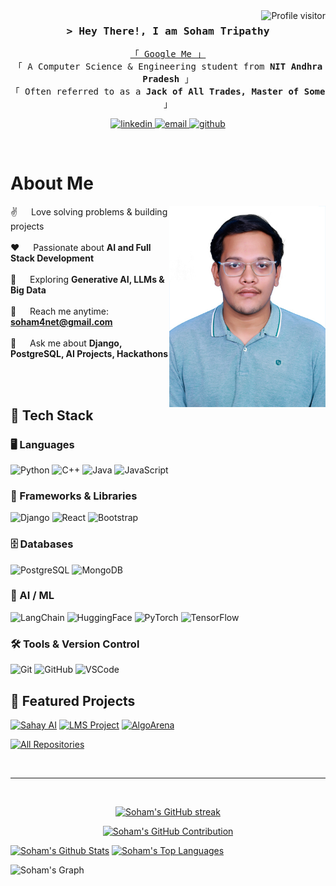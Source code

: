 <!--
<h2 align="center">
  Welcome to Soham's World!
  <img align="right" alt="Soham Tripathy" width="400" src="https://github.com/SohamTripathy1.png">
</h2>
-->

<a href="https://komarev.com/ghpvc/?username=SOHAM-3T">
  <img align="right" src="https://komarev.com/ghpvc/?username=SOHAM-3T&label=Visitors&color=0e75b6&style=flat" alt="Profile visitor" />
</a>

<!-- Intro -->
<h3 align="center">
        <samp>&gt; Hey There!, I am
                <b>Soham Tripathy</b>
        </samp>
</h3>

<p align="center"> 
  <samp>
    <a href="https://www.google.com/search?q=Soham+Tripathy">「 Google Me 」</a>
    <br>
    「 A Computer Science & Engineering student from <b>NIT Andhra Pradesh</b> 」
    <br>
    「 Often referred to as a <b>Jack of All Trades, Master of Some</b> 」
  </samp>
</p>

<p align="center">
 <a href="https://linkedin.com/in/sohamtripathy" target="_blank">
  <img src="https://img.shields.io/badge/LinkedIn-0077B5?style=for-the-badge&logo=linkedin&logoColor=white" alt="linkedin"/>
 </a>
 <a href="mailto:soham4net@gmail.com" target="_blank">
  <img src="https://img.shields.io/badge/Email-D14836?style=for-the-badge&logo=gmail&logoColor=white" alt="email"/>
 </a>
 <a href="https://github.com/SOHAM-3T" target="_blank">
  <img src="https://img.shields.io/badge/GitHub-100000?style=for-the-badge&logo=github&logoColor=white" alt="github" />
 </a> 
</p>
<br />

<!-- About Section -->
# About Me
 
<p>
 <img align="right" width="250" src="profile.jpg" alt="Soham's Profile Photo" />
  
 ✌️ &emsp; Love solving problems & building projects <br/><br/>
 ❤️ &emsp; Passionate about <b>AI and Full Stack Development</b> <br/><br/>
 🚀 &emsp; Exploring <b>Generative AI, LLMs & Big Data</b> <br/><br/>
 📧 &emsp; Reach me anytime: <b>soham4net@gmail.com</b> <br/><br/>
 💬 &emsp; Ask me about <b>Django, PostgreSQL, AI Projects, Hackathons</b>
</p>


<br/><br/>

## 🚀 Tech Stack  

### 🖥️ Languages  
![Python](https://img.shields.io/badge/Python-3776AB?style=for-the-badge&logo=python&logoColor=white) 
![C++](https://img.shields.io/badge/C%2B%2B-00599C?style=for-the-badge&logo=cplusplus&logoColor=white) 
![Java](https://img.shields.io/badge/Java-ED8B00?style=for-the-badge&logo=openjdk&logoColor=white) 
![JavaScript](https://img.shields.io/badge/JavaScript-F7DF1E?style=for-the-badge&logo=javascript&logoColor=black)  

### 🧩 Frameworks & Libraries  
![Django](https://img.shields.io/badge/Django-092E20?style=for-the-badge&logo=django&logoColor=white) 
![React](https://img.shields.io/badge/React-20232A?style=for-the-badge&logo=react&logoColor=61DAFB) 
![Bootstrap](https://img.shields.io/badge/Bootstrap-563D7C?style=for-the-badge&logo=bootstrap&logoColor=white) 

### 🗄️ Databases  
![PostgreSQL](https://img.shields.io/badge/PostgreSQL-316192?style=for-the-badge&logo=postgresql&logoColor=white)
![MongoDB](https://img.shields.io/badge/MongoDB-47A248?style=for-the-badge&logo=mongodb&logoColor=white)

### 🤖 AI / ML  
![LangChain](https://img.shields.io/badge/LangChain-000000?style=for-the-badge&logo=chainlink&logoColor=white) 
![HuggingFace](https://img.shields.io/badge/HuggingFace-FCC624?style=for-the-badge&logo=huggingface&logoColor=black) 
![PyTorch](https://img.shields.io/badge/PyTorch-EE4C2C?style=for-the-badge&logo=pytorch&logoColor=white) 
![TensorFlow](https://img.shields.io/badge/TensorFlow-FF6F00?style=for-the-badge&logo=tensorflow&logoColor=white)  

### 🛠️ Tools & Version Control  
![Git](https://img.shields.io/badge/Git-F05032?style=for-the-badge&logo=git&logoColor=white) 
![GitHub](https://img.shields.io/badge/GitHub-181717?style=for-the-badge&logo=github&logoColor=white) 
![VSCode](https://img.shields.io/badge/VSCode-007ACC?style=for-the-badge&logo=visualstudiocode&logoColor=white)  


## 📌 Featured Projects

[![Sahay AI](https://github-readme-stats.vercel.app/api/pin/?username=SOHAM-3T&repo=SAHAY_AI&border_color=7F3FBF&bg_color=0D1117&title_color=C9D1D9&text_color=8B949E&icon_color=7F3FBF)](https://github.com/SOHAM-3T/SAHAY_AI)
[![LMS Project](https://github-readme-stats.vercel.app/api/pin/?username=SOHAM-3T&repo=LMS&border_color=7F3FBF&bg_color=0D1117&title_color=C9D1D9&text_color=8B949E&icon_color=7F3FBF)](https://github.com/SOHAM-3T/LMS)
[![AlgoArena](https://github-readme-stats.vercel.app/api/pin/?username=SOHAM-3T&repo=AlgoArena&border_color=7F3FBF&bg_color=0D1117&title_color=C9D1D9&text_color=8B949E&icon_color=7F3FBF)](https://github.com/SOHAM-3T/AlgoArena)

<p align="left">
  <a href="https://github.com/SOHAM-3T?tab=repositories" target="_blank">
    <img alt="All Repositories" title="All Repositories" src="https://img.shields.io/badge/-All%20Repos-2962FF?style=for-the-badge&logo=koding&logoColor=white"/>
  </a>
</p>

<br/>
<hr/>
<br/>

<p align="center">
  <a href="https://github.com/SOHAM-3T">
    <img src="https://github-readme-streak-stats.herokuapp.com/?user=SOHAM-3T&theme=radical&border=7F3FBF&background=0D1117" alt="Soham's GitHub streak"/>
  </a>
</p>

<p align="center">
  <a href="https://github.com/SOHAM-3T">
    <img src="https://github-profile-summary-cards.vercel.app/api/cards/profile-details?username=SOHAM-3T&theme=radical" alt="Soham's GitHub Contribution"/>
  </a>
</p>

<a> 
    <a href="https://github.com/SOHAM-3T"><img alt="Soham's Github Stats" src="https://denvercoder1-github-readme-stats.vercel.app/api?username=SOHAM-3T&show_icons=true&count_private=true&theme=react&border_color=7F3FBF&bg_color=0D1117&title_color=F85D7F&icon_color=F8D866" height="192px" width="49.5%"/></a>
  <a href="https://github.com/SOHAM-3T"><img alt="Soham's Top Languages" src="https://denvercoder1-github-readme-stats.vercel.app/api/top-langs/?username=SOHAM-3T&langs_count=8&layout=compact&theme=react&border_color=7F3FBF&bg_color=0D1117&title_color=F85D7F&icon_color=F8D866" height="192px" width="49.5%"/></a>
  <br/>
</a>

![Soham's Graph](https://github-readme-activity-graph.vercel.app/graph?username=SOHAM-3T&custom_title=Soham%20Tripathy's%20GitHub%20Activity%20Graph&bg_color=0D1117&color=7F3FBF&line=7F3FBF&point=7F3FBF&area_color=FFFFFF&title_color=FFFFFF&area=true)

